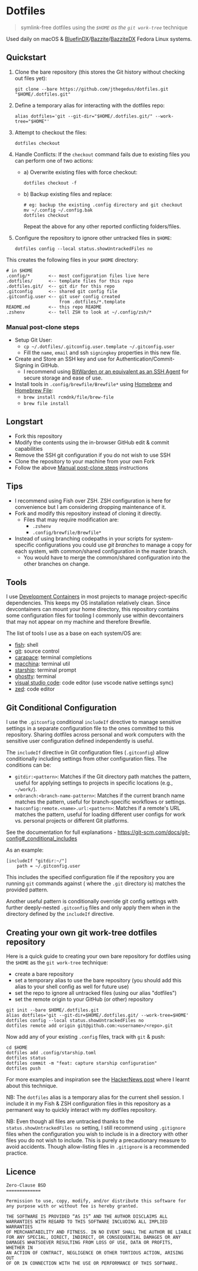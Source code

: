 # Dotfiles
>symlink-free dotfiles using the *`$HOME` as the `git work-tree`* technique

Used daily on macOS & [BluefinDX](https://projectbluefin.io/)/[Bazzite](https://bazzite.gg/)/[BazziteDX](https://dev.bazzite.gg/) Fedora Linux systems.

## Quickstart

1. Clone the bare repository (this stores the Git history without checking out files yet):
	```shell
	git clone --bare https://github.com/jthegedus/dotfiles.git "$HOME/.dotfiles.git"
	```
2. Define a temporary alias for interacting with the dotfiles repo:
	```shell
	alias dotfiles='git --git-dir="$HOME/.dotfiles.git/" --work-tree="$HOME"'
	```
3. Attempt to checkout the files:
	```shell
	dotfiles checkout
	```
4. Handle Conflicts: If the `checkout` command fails due to existing files you can perform one of two actions:
	* a) Overwrite existing files with force checkout:
		```shell
		dotfiles checkout -f
		```
	* b) Backup existing files and replace:
		```shell
		# eg: backup the existing .config directory and git checkout
		mv ~/.config ~/.config.bak
		dotfiles checkout
		```
		Repeat the above for any other reported conflicting folders/files.

5. Configure the repository to ignore other untracked files in `$HOME`:
	```shell
	dotfiles config --local status.showUntrackedFiles no
	```

This creates the following files in your `$HOME` directory:

```shell
# in $HOME
.config/*       <-- most configuration files live here
.dotfiles/      <-- template files for this repo
.dotfiles.git/  <-- git dir for this repo
.gitconfig      <-- shared git config file
.gitconfig.user <-- git user config created
					from .dotfiles/*.template
README.md       <-- this repo README
.zshenv         <-- tell ZSH to look at ~/.config/zsh/*
```

### Manual post-clone steps

* Setup Git User:
	* `cp ~/.dotfiles/.gitconfig.user.template ~/.gitconfig.user`
	* Fill the `name`, `email` and ssh `signingkey` properties in this new file.
* Create and Store an SSH key and use for Authentication/Commit-Signing in GitHub.
	* I recommend using [BitWarden or an equivalent as an SSH Agent](https://bitwarden.com/help/ssh-agent/) for secure storage and ease of use.
* Install tools in `.config/brewfile/Brewfile*` using [Homebrew](https://brew.sh/) and [Homebrew File](https://github.com/rcmdnk/homebrew-file/):
	* `brew install rcmdnk/file/brew-file`
	* `brew file install`

## Longstart

* Fork this repository
* Modify the contents using the in-browser GitHub edit & commit capabilities
* Remove the SSH git configuration if you do not wish to use SSH
* Clone the repository to your machine from your own Fork
* Follow the above [Manual post-clone steps](#manual-post-clone-steps) instructions

## Tips

* I recommend using Fish over ZSH. ZSH configuration is here for convenience but I am considering dropping maintenance of it.
* Fork and modify this repository instead of cloning it directly.
	* Files that may require modification are:
		* `.zshenv`
		* `.config/brewfile/Brewfile*`
* Instead of using branching codepaths in your scripts for system-specific configurations you could use *git branches* to manage a copy for each system, with common/shared configuration in the master branch.
	* You would have to merge the common/shared configuration into the other branches on change.

## Tools

I use [Development Containers](https://containers.dev/) in most projects to manage project-specific dependencies. This keeps my OS installation relatively clean. Since devcontainers can mount your home directory, this repository contains some configuration files for tooling I commonly use within devcontainers that may not appear on my machine and therefore Brewfile.

The list of tools I use as a base on each system/OS are:

* [fish](https://fishshell.com/): shell
* [git](https://git-scm.com/): source control
* [carapace](https://carapace.sh/): terminal completions
* [macchina](https://github.com/Macchina-CLI/macchina): terminal util
* [starship](https://starship.rs/): terminal prompt
* [ghostty](https://ghostty.org/): terminal
* [visual studio code](https://code.visualstudio.com/): code editor (use vscode native settings sync)
* [zed](https://zed.dev/): code editor

## Git Conditional Configuration

I use the `.gitconfig` conditional `includeIf` directive to manage sensitive settings in a separate configuration file to the ones committed to this repository. Sharing dotfiles across personal and work computers with the sensitive user configuration defined independently is useful.

The `includeIf` directive in Git configuration files (`.gitconfig`) allow conditionally including settings from other configuration files. The conditions can be:

* `gitdir:<pattern>`: Matches if the Git directory path matches the pattern, useful for applying settings to projects in specific locations (e.g., `~/work/`).
* `onbranch:<branch-name-pattern>`: Matches if the current branch name matches the pattern, useful for branch-specific workflows or settings.
* `hasconfig:remote.<name>.url:<pattern>`: Matches if a remote's URL matches the pattern, useful for loading different user configs for work vs. personal projects or different Git platforms.

See the documentation for full explanations - https://git-scm.com/docs/git-config#_conditional_includes

As an example:

```properties
[includeIf "gitdir:~/"]
	path = ~/.gitconfig.user
```

This includes the specified configuration file if the repository you are running `git` commands against ( where the `.git` directory is) matches the provided pattern.

Another useful pattern is conditionally override git config settings with further deeply-nested `.gitconfig` files and only apply them when in the directory defined by the `includeIf` directive.

## Creating your own git work-tree dotfiles repository

Here is a quick guide to creating your own bare repository for dotfiles using the `$HOME` as the `git work-tree` technique:

* create a bare repository
* set a temporary alias to use the bare repository (you should add this alias to your shell config as well for future use)
* set the repo to ignore all untracked files (using our alias "dotfiles")
* set the remote origin to your GitHub (or other) repository

```shell
git init --bare $HOME/.dotfiles.git
alias dotfiles='git --git-dir=$HOME/.dotfiles.git/ --work-tree=$HOME'
dotfiles config --local status.showUntrackedFiles no
dotfiles remote add origin git@github.com:<username>/<repo>.git
```

Now add any of your existing `.config` files, track with `git` & push:

```shell
cd $HOME
dotfiles add .config/starship.toml
dotfiles status
dotfiles commit -m "feat: capture starship configuration"
dotfiles push
```

For more examples and inspiration see the [HackerNews post](https://news.ycombinator.com/item?id=11070797) where I learnt about this technique.

NB: The `dotfiles` alias is a temporary alias for the current shell session. I include it in my Fish & ZSH configuration files in this repository as a permanent way to quickly interact with my dotfiles repository.

NB: Even though all files are untracked thanks to the `status.showUntrackedFiles no` setting, I still recommend using `.gitignore` files when the configuration you wish to include is in a directory with other files you do not wish to include. This is purely a precautionary measure to avoid accidents. Though allow-listing files in `.gitignore` is a recommended practice.

## Licence

```
Zero-Clause BSD
=============

Permission to use, copy, modify, and/or distribute this software for
any purpose with or without fee is hereby granted.

THE SOFTWARE IS PROVIDED “AS IS” AND THE AUTHOR DISCLAIMS ALL
WARRANTIES WITH REGARD TO THIS SOFTWARE INCLUDING ALL IMPLIED WARRANTIES
OF MERCHANTABILITY AND FITNESS. IN NO EVENT SHALL THE AUTHOR BE LIABLE
FOR ANY SPECIAL, DIRECT, INDIRECT, OR CONSEQUENTIAL DAMAGES OR ANY
DAMAGES WHATSOEVER RESULTING FROM LOSS OF USE, DATA OR PROFITS, WHETHER IN
AN ACTION OF CONTRACT, NEGLIGENCE OR OTHER TORTIOUS ACTION, ARISING OUT
OF OR IN CONNECTION WITH THE USE OR PERFORMANCE OF THIS SOFTWARE.
```